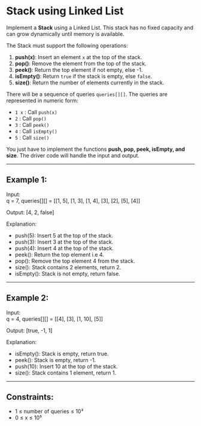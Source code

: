 # Stack using Linked List

Implement a **Stack** using a Linked List. This stack has no fixed capacity and can grow dynamically until memory is available.

The Stack must support the following operations:

1. **push(x)**: Insert an element `x` at the top of the stack.
2. **pop()**: Remove the element from the top of the stack.
3. **peek()**: Return the top element if not empty, else -1.
4. **isEmpty()**: Return `true` if the stack is empty, else `false`.
5. **size()**: Return the number of elements currently in the stack.

There will be a sequence of queries `queries[][]`. The queries are represented in numeric form:

- `1 x` : Call `push(x)`
- `2` : Call `pop()`
- `3` : Call `peek()`
- `4` : Call `isEmpty()`
- `5` : Call `size()`

You just have to implement the functions **push, pop, peek, isEmpty, and size**. The driver code will handle the input and output.

---

## Example 1:

Input:  
q = 7, queries[][] = [[1, 5], [1, 3], [1, 4], [3], [2], [5], [4]]

Output: [4, 2, false]

Explanation:

- push(5): Insert 5 at the top of the stack.
- push(3): Insert 3 at the top of the stack.
- push(4): Insert 4 at the top of the stack.
- peek(): Return the top element i.e 4.
- pop(): Remove the top element 4 from the stack.
- size(): Stack contains 2 elements, return 2.
- isEmpty(): Stack is not empty, return false.

---

## Example 2:

Input:  
q = 4, queries[][] = [[4], [3], [1, 10], [5]]

Output: [true, -1, 1]

Explanation:

- isEmpty(): Stack is empty, return true.
- peek(): Stack is empty, return -1.
- push(10): Insert 10 at the top of the stack.
- size(): Stack contains 1 element, return 1.

---

## Constraints:

- 1 ≤ number of queries ≤ 10³
- 0 ≤ x ≤ 10⁵
